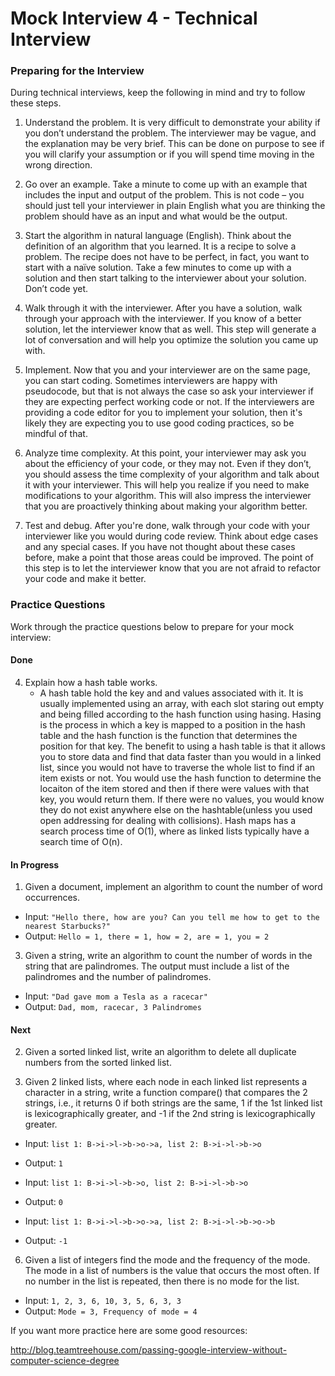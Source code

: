 # Mock Interview 4 - Technical Interview

### Preparing for the Interview
During technical interviews, keep the following in mind and try to follow these steps.

1. Understand the problem. It is very difficult to demonstrate your ability if you don’t understand the problem. The interviewer may be vague, and the explanation may be very brief. This can be done on purpose to see if you will clarify your assumption or if you will spend time moving in the wrong direction.

2. Go over an example. Take a minute to come up with an example that includes the input and output of the problem. This is not code – you should just tell your interviewer in plain English what you are thinking the problem should have as an input and what would be the output.

3. Start the algorithm in natural language (English). Think about the definition of an algorithm that you learned. It is a recipe to solve a problem. The recipe does not have to be perfect, in fact, you want to start with a naïve solution. Take a few minutes to come up with a solution and then start talking to the interviewer about your solution. Don’t code yet.

4. Walk through it with the interviewer. After you have a solution, walk through your approach with the interviewer. If you know of a better solution, let the interviewer know that as well. This step will generate a lot of conversation and will help you optimize the solution you came up with.

5. Implement. Now that you and your interviewer are on the same page, you can start coding. Sometimes interviewers are happy with pseudocode, but that is not always the case so ask your interviewer if they are expecting perfect working code or not. If the interviewers are providing a code editor for you to implement your solution, then it's likely they are expecting you to use good coding practices, so be mindful of that.

6. Analyze time complexity. At this point, your interviewer may ask you about the efficiency of your code, or they may not. Even if they don’t, you should assess the time complexity of your algorithm and talk about it with your interviewer. This will help you realize if you need to make modifications to your algorithm. This will also impress the interviewer that you are proactively thinking about making your algorithm better.

7. Test and debug. After you're done, walk through your code with your interviewer like you would during code review. Think about edge cases and any special cases. If you have not thought about these cases before, make a point that those areas could be improved. The point of this step is to let the interviewer know that you are not afraid to refactor your code and make it better.

### Practice Questions

Work through the practice questions below to prepare for your mock interview:

#### Done
4. Explain how a hash table works.
    - A hash table hold the key and and values associated with it. It is usually implemented using an array, with each slot staring out empty and being filled according to the hash function using hasing. Hasing is the process in which a key is mapped to a position in the hash table and the hash function is the function that determines the position for that key. The benefit to using a hash table is that it allows you to store data and find that data faster than you would in a linked list, since you would not have to traverse the whole list to find if an item exists or not. You would use the hash function to determine the locaiton of the item stored and then if there were values with that key, you would return them. If there were no values, you would know they do not exist anywhere else on the hashtable(unless you used open addressing for dealing with collisions). Hash maps has a search process time of O(1), where as linked lists typically have a search time of O(n).

#### In Progress
1. Given a document, implement an algorithm to count the number of word occurrences.

- Input: `"Hello there, how are you? Can you tell me how to get to the nearest Starbucks?"`
- Output: `Hello = 1, there = 1, how = 2, are = 1, you = 2`

3. Given a string, write an algorithm to count the number of words in the string that are palindromes. The output must include a list of the palindromes and the number of palindromes.

 - Input: `"Dad gave mom a Tesla as a racecar"`
 - Output: `Dad, mom, racecar, 3 Palindromes`
#### Next

2. Given a sorted linked list, write an algorithm to delete all duplicate numbers from the sorted linked list.



5. Given 2 linked lists, where each node in each linked list represents a character in a string, write a function compare() that compares the 2 strings, i.e., it returns 0 if both strings are the same, 1 if the 1st linked list is lexicographically greater, and -1 if the 2nd string is lexicographically greater.

- Input: `list 1: B->i->l->b->o->a, list 2: B->i->l->b->o` 
- Output: `1`

- Input: `list 1: B->i->l->b->o, list 2: B->i->l->b->o`
- Output: `0`

- Input: `list 1: B->i->l->b->o->a, list 2: B->i->l->b->o->b` 
- Output: `-1`

6. Given a list of integers find the mode and the frequency of the mode. The mode in a list of numbers is the value that occurs the most often. If no number in the list is repeated, then there is no mode for the list.

- Input: `1, 2, 3, 6, 10, 3, 5, 6, 3, 3`
- Output: `Mode = 3, Frequency of mode = 4`

If you want more practice here are some good resources:

http://blog.teamtreehouse.com/passing-google-interview-without-computer-science-degree